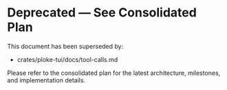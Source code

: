 # Deprecated — See Consolidated Plan

This document has been superseded by:
- crates/ploke-tui/docs/tool-calls.md

Please refer to the consolidated plan for the latest architecture, milestones, and implementation details.
